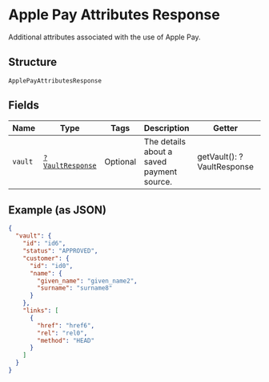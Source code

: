 
# Apple Pay Attributes Response

Additional attributes associated with the use of Apple Pay.

## Structure

`ApplePayAttributesResponse`

## Fields

| Name | Type | Tags | Description | Getter | Setter |
|  --- | --- | --- | --- | --- | --- |
| `vault` | [`?VaultResponse`](../../doc/models/vault-response.md) | Optional | The details about a saved payment source. | getVault(): ?VaultResponse | setVault(?VaultResponse vault): void |

## Example (as JSON)

```json
{
  "vault": {
    "id": "id6",
    "status": "APPROVED",
    "customer": {
      "id": "id0",
      "name": {
        "given_name": "given_name2",
        "surname": "surname8"
      }
    },
    "links": [
      {
        "href": "href6",
        "rel": "rel0",
        "method": "HEAD"
      }
    ]
  }
}
```

